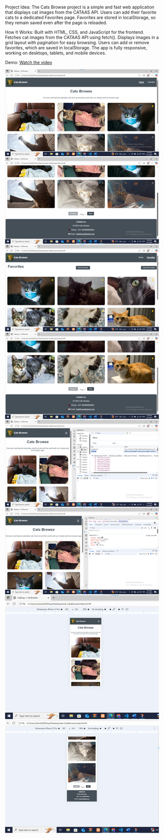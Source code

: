 Project Idea:
The Cats Browse project is a simple and fast web application that displays cat images from the CATAAS API.
Users can add their favorite cats to a dedicated Favorites page.
Favorites are stored in localStorage, so they remain saved even after the page is reloaded.

How It Works:
Built with HTML, CSS, and JavaScript for the frontend.
Fetches cat images from the CATAAS API using fetch().
Displays images in a grid layout with pagination for easy browsing.
Users can add or remove favorites, which are saved in localStorage.
The app is fully responsive, working on desktops, tablets, and mobile devices.



 Demo:
[Watch the video](https://github.com/DoniaAssi/Cats-Browse/blob/review-branch/video1462902594.mp4)



![Screenshot 1](https://github.com/DoniaAssi/Cats-Browse/blob/review-branch/screenshot/Picture1.png)
![Screenshot 2](https://github.com/DoniaAssi/Cats-Browse/blob/review-branch/screenshot/Picture2.png)
![Screenshot 3](https://github.com/DoniaAssi/Cats-Browse/blob/review-branch/screenshot/Picture3.png)
![Screenshot 4](https://github.com/DoniaAssi/Cats-Browse/blob/review-branch/screenshot/Picture4.png)
![Screenshot 5](https://github.com/DoniaAssi/Cats-Browse/blob/review-branch/screenshot//Picture5.png)
![Screenshot 6](https://github.com/DoniaAssi/Cats-Browse/blob/review-branch/screenshot/Picture6.png)
![Screenshot 7](https://github.com/DoniaAssi/Cats-Browse/blob/review-branch/screenshot/Picture7.png)
![Screenshot 8](https://github.com/DoniaAssi/Cats-Browse/blob/review-branch/screenshot/Picture8.png)



